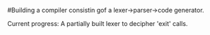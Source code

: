 #Building a compiler consistin gof a lexer->parser->code generator.

Current progress: A partially built lexer to decipher 'exit' calls.
